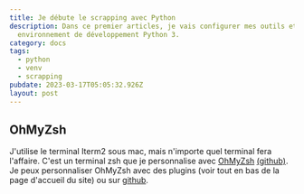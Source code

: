 ```yaml
---
title: Je débute le scrapping avec Python
description: Dans ce premier articles, je vais configurer mes outils et mon
  environnement de développement Python 3.
category: docs
tags:
  - python
  - venv
  - scrapping
pubdate: 2023-03-17T05:05:32.926Z
layout: post
---
```

## OhMyZsh

J﻿'utilise le terminal Iterm2 sous mac, mais n'importe quel terminal fera l'affaire. C'est un terminal zsh que je personnalise avec [OhMyZsh](https://ohmyz.sh/) [(github)](https://github.com/ohmyzsh/ohmyzsh). Je peux personnaliser OhMyZsh avec des plugins (voir tout en bas de la page d'accueil du site) ou sur [github](https://github.com/ohmyzsh/ohmyzsh/tree/master/plugins).